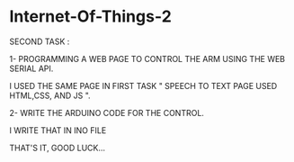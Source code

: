 # Internet-Of-Things-2

SECOND TASK :

1- PROGRAMMING A WEB PAGE TO CONTROL THE ARM USING THE WEB SERIAL API.

I USED THE SAME PAGE IN FIRST TASK " SPEECH TO TEXT PAGE USED HTML,CSS, AND JS ".

2- WRITE THE ARDUINO CODE FOR THE CONTROL.

I WRITE THAT IN INO FILE

THAT'S IT, GOOD LUCK...
